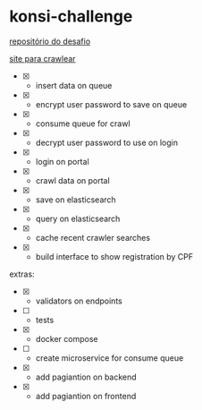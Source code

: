 # konsi-challenge

[repositório do desafio](https://gist.github.com/gustavoaraujofe/265c43b8b1df2dc4d6dd7e28959371d4)

[site para crawlear](http://extratoclube.com.br/)


- [x] - insert data on queue
- [x] - encrypt user password to save on queue
- [x] - consume queue for crawl
- [x] - decrypt user password to use on login
- [x] - login on portal
- [x] - crawl data on portal
- [x] - save on elasticsearch
- [x] - query on elasticsearch
- [x] - cache recent crawler searches
- [x] - build interface to show registration by CPF

extras: 

- [x] - validators on endpoints
- [ ] - tests
- [x] - docker compose
- [ ] - create microservice for consume queue 
- [x] - add pagiantion on backend
- [x] - add pagiantion on frontend
